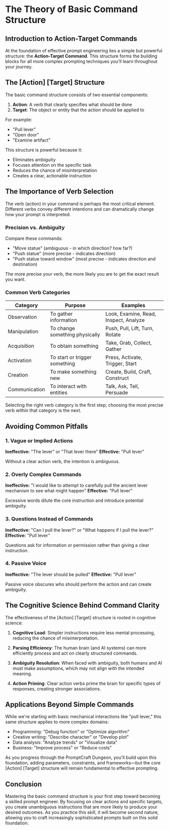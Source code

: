 # The Theory of Basic Command Structure

## Introduction to Action-Target Commands

At the foundation of effective prompt engineering lies a simple but powerful structure: the **Action-Target Command**. This structure forms the building blocks for all more complex prompting techniques you'll learn throughout your journey.

## The [Action] [Target] Structure

The basic command structure consists of two essential components:

1. **Action**: A verb that clearly specifies what should be done
2. **Target**: The object or entity that the action should be applied to

For example:
- "Pull lever"
- "Open door"
- "Examine artifact"

This structure is powerful because it:
- Eliminates ambiguity
- Focuses attention on the specific task
- Reduces the chance of misinterpretation
- Creates a clear, actionable instruction

## The Importance of Verb Selection

The verb (action) in your command is perhaps the most critical element. Different verbs convey different intentions and can dramatically change how your prompt is interpreted.

### Precision vs. Ambiguity

Compare these commands:
- "Move statue" (ambiguous - in which direction? how far?)
- "Push statue" (more precise - indicates direction)
- "Push statue toward window" (most precise - indicates direction and destination)

The more precise your verb, the more likely you are to get the exact result you want.

### Common Verb Categories

| Category | Purpose | Examples |
|----------|---------|----------|
| Observation | To gather information | Look, Examine, Read, Inspect, Analyze |
| Manipulation | To change something physically | Push, Pull, Lift, Turn, Rotate |
| Acquisition | To obtain something | Take, Grab, Collect, Gather |
| Activation | To start or trigger something | Press, Activate, Trigger, Start |
| Creation | To make something new | Create, Build, Craft, Construct |
| Communication | To interact with entities | Talk, Ask, Tell, Persuade |

Selecting the right verb category is the first step; choosing the most precise verb within that category is the next.

## Avoiding Common Pitfalls

### 1. Vague or Implied Actions

**Ineffective:** "The lever" or "That lever there"
**Effective:** "Pull lever"

Without a clear action verb, the intention is ambiguous.

### 2. Overly Complex Commands

**Ineffective:** "I would like to attempt to carefully pull the ancient lever mechanism to see what might happen"
**Effective:** "Pull lever"

Excessive words dilute the core instruction and introduce potential ambiguity.

### 3. Questions Instead of Commands

**Ineffective:** "Can I pull the lever?" or "What happens if I pull the lever?"
**Effective:** "Pull lever"

Questions ask for information or permission rather than giving a clear instruction.

### 4. Passive Voice

**Ineffective:** "The lever should be pulled"
**Effective:** "Pull lever"

Passive voice obscures who should perform the action and can create ambiguity.

## The Cognitive Science Behind Command Clarity

The effectiveness of the [Action] [Target] structure is rooted in cognitive science:

1. **Cognitive Load**: Simpler instructions require less mental processing, reducing the chance of misinterpretation.

2. **Parsing Efficiency**: The human brain (and AI systems) can more efficiently process and act on clearly structured commands.

3. **Ambiguity Resolution**: When faced with ambiguity, both humans and AI must make assumptions, which may not align with the intended meaning.

4. **Action Priming**: Clear action verbs prime the brain for specific types of responses, creating stronger associations.

## Applications Beyond Simple Commands

While we're starting with basic mechanical interactions like "pull lever," this same structure applies to more complex domains:

- Programming: "Debug function" or "Optimize algorithm"
- Creative writing: "Describe character" or "Develop plot"
- Data analysis: "Analyze trends" or "Visualize data"
- Business: "Improve process" or "Reduce costs"

As you progress through the PromptCraft Dungeon, you'll build upon this foundation, adding parameters, constraints, and frameworks—but the core [Action] [Target] structure will remain fundamental to effective prompting.

## Conclusion

Mastering the basic command structure is your first step toward becoming a skilled prompt engineer. By focusing on clear actions and specific targets, you create unambiguous instructions that are more likely to produce your desired outcomes. As you practice this skill, it will become second nature, allowing you to craft increasingly sophisticated prompts built on this solid foundation.
